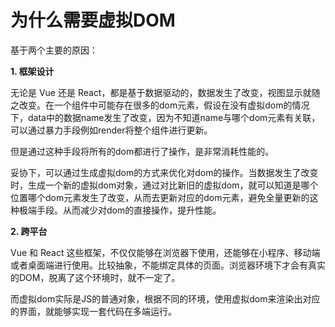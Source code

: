 # 为什么需要虚拟DOM

基于两个主要的原因：

**1. 框架设计**

无论是 Vue 还是 React，都是基于数据驱动的，数据发生了改变，视图显示就随之改变。在一个组件中可能存在很多的dom元素，假设在没有虚拟dom的情况下，data中的数据name发生了改变，因为不知道name与哪个dom元素有关联，可以通过暴力手段例如render将整个组件进行更新。

但是通过这种手段将所有的dom都进行了操作，是非常消耗性能的。

妥协下，可以通过生成虚拟dom的方式来优化对dom的操作。当数据发生了改变时，生成一个新的虚拟dom对象，通过对比新旧的虚拟dom，就可以知道是哪个位置哪个dom元素发生了改变，从而去更新对应的dom元素，避免全量更新的这种极端手段。从而减少对dom的直接操作，提升性能。




**2. 跨平台**



Vue 和 React 这些框架，不仅仅能够在浏览器下使用，还能够在小程序、移动端或者桌面端进行使用。比较抽象，不能绑定具体的页面。浏览器环境下才会有真实的DOM，脱离了这个环境时，就不一定了。

而虚拟dom实际是JS的普通对象，根据不同的环境，使用虚拟dom来渲染出对应的界面，就能够实现一套代码在多端运行。